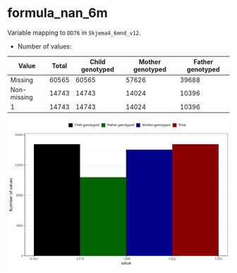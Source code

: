 # formula_nan_6m
Variable mapping to `DD76` in `Skjema4_6mnd_v12`.
- Number of values:

| Value | Total | Child genotyped | Mother genotyped | Father genotyped |
| ----- | ----- | --------------- | ---------------- | ---------------- |
| Missing | 60565 | 60565 | 57626 | 39688 |
| Non-missing | 14743 | 14743 | 14024 | 10396 |
| 1 | 14743 | 14743 | 14024 | 10396 |



![](formula_nan_6m_n.png)



